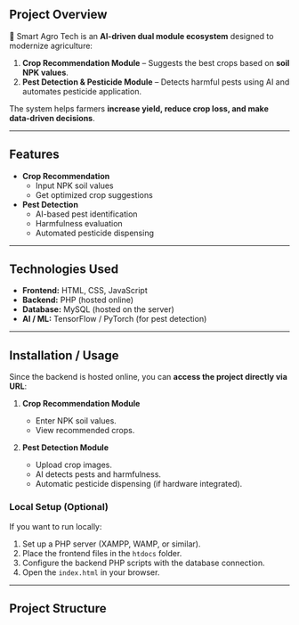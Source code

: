 
## Project Overview
🌾 Smart Agro Tech is an **AI-driven dual module ecosystem** designed to modernize agriculture:  

1. **Crop Recommendation Module** – Suggests the best crops based on **soil NPK values**.  
2. **Pest Detection & Pesticide Module** – Detects harmful pests using AI and automates pesticide application.

The system helps farmers **increase yield, reduce crop loss, and make data-driven decisions**.

---

## Features
- **Crop Recommendation**
  - Input NPK soil values
  - Get optimized crop suggestions
- **Pest Detection**
  - AI-based pest identification
  - Harmfulness evaluation
  - Automated pesticide dispensing

---

## Technologies Used
- **Frontend:** HTML, CSS, JavaScript  
- **Backend:** PHP (hosted online)  
- **Database:** MySQL (hosted on the server)  
- **AI / ML:** TensorFlow / PyTorch (for pest detection)  

---

## Installation / Usage
Since the backend is hosted online, you can **access the project directly via URL**:

1. **Crop Recommendation Module**
   - Enter NPK soil values.
   - View recommended crops.

2. **Pest Detection Module**
   - Upload crop images.
   - AI detects pests and harmfulness.
   - Automatic pesticide dispensing (if hardware integrated).

### Local Setup (Optional)
If you want to run locally:  
1. Set up a PHP server (XAMPP, WAMP, or similar).  
2. Place the frontend files in the `htdocs` folder.  
3. Configure the backend PHP scripts with the database connection.  
4. Open the `index.html` in your browser.

---

## Project Structure
